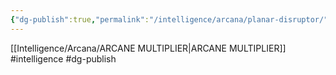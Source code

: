 ```yaml
---
{"dg-publish":true,"permalink":"/intelligence/arcana/planar-disruptor/"}
---
```


[[Intelligence/Arcana/ARCANE MULTIPLIER\|ARCANE MULTIPLIER]]
#intelligence #dg-publish
